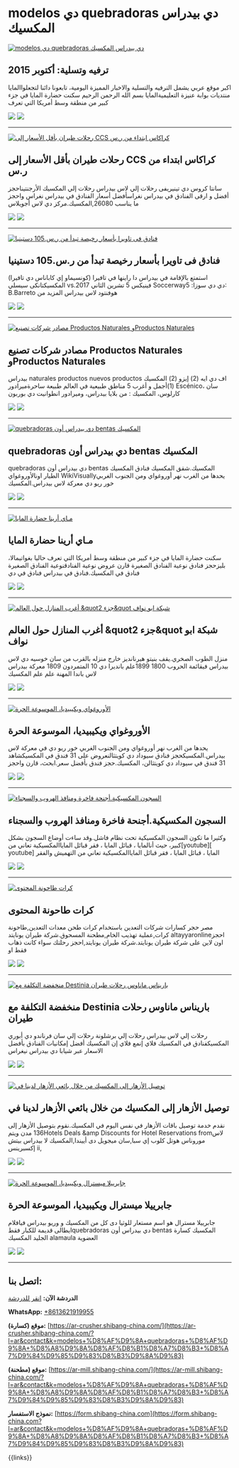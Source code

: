 # modelos دي quebradoras دي بيدراس المكسيك

<a href="https://swt.shibang-china.com/?n=lxq&l=ar&img&k=modelos+%D8%AF%D9%8A+quebradoras+%D8%AF%D9%8A+%D8%A8%D9%8A%D8%AF%D8%B1%D8%A7%D8%B3+%D8%A7%D9%84%D9%85%D9%83%D8%B3%D9%8A%D9%83" target="_blank">![modelos دي quebradoras دي بيدراس المكسيك](http://static.shibang-china.com/all-800x300/25.jpg)</a>

## ترفيه وتسلية: أكتوبر 2015
اكبر موقع عربي يشمل الترفيه والتسلية والاخبار المميزة اليومية، تابعونا دائنا لتجعلواالمايا منتديات بوابة عنيزة التعليميةالمايا بسم الله الرحمن الرحيم سكنت حضارة المايا في جزء كبير من منطقة وسط أمريكا التي تعرف


<a href="https://whatsapp.shibangsoft.com/WhatsApp.php" target="_blank" title="WhatsApp">![](http://static.shibang-china.com/icon/whatsapp.png)</a> <a href="https://swt.shibang-china.com/?n=lxq&l=ar&icon&k=modelos+%D8%AF%D9%8A+quebradoras+%D8%AF%D9%8A+%D8%A8%D9%8A%D8%AF%D8%B1%D8%A7%D8%B3+%D8%A7%D9%84%D9%85%D9%83%D8%B3%D9%8A%D9%83" target="_blank">![](http://static.shibang-china.com/icon/chat-ar.png)</a>

---

<a href="https://swt.shibang-china.com/?n=lxq&l=ar&img&k=modelos+%D8%AF%D9%8A+quebradoras+%D8%AF%D9%8A+%D8%A8%D9%8A%D8%AF%D8%B1%D8%A7%D8%B3+%D8%A7%D9%84%D9%85%D9%83%D8%B3%D9%8A%D9%83" target="_blank">![رحلات طيران بأقل الأسعار إلى CCS كراكاس ابتداء من ر.س](http://static.shibang-china.com/all-800x300/72.jpg)</a>

## رحلات طيران بأقل الأسعار إلى CCS كراكاس ابتداء من ر.س
سانتا كروس دي تينيريفى رحلات إلي لاس بيدراس رحلات إلي المكسيك الأرجنتيناحجز أفضل و ارقى الفنادق في بيدراس نغراسأفضل أسعار الفنادق في بيدراس نغراس واحجز ما يناسب 26080,المكسيك.مركز دي لاس أجويلاس


<a href="https://whatsapp.shibangsoft.com/WhatsApp.php" target="_blank" title="WhatsApp">![](http://static.shibang-china.com/icon/whatsapp.png)</a> <a href="https://swt.shibang-china.com/?n=lxq&l=ar&icon&k=modelos+%D8%AF%D9%8A+quebradoras+%D8%AF%D9%8A+%D8%A8%D9%8A%D8%AF%D8%B1%D8%A7%D8%B3+%D8%A7%D9%84%D9%85%D9%83%D8%B3%D9%8A%D9%83" target="_blank">![](http://static.shibang-china.com/icon/chat-ar.png)</a>

---

<a href="https://swt.shibang-china.com/?n=lxq&l=ar&img&k=modelos+%D8%AF%D9%8A+quebradoras+%D8%AF%D9%8A+%D8%A8%D9%8A%D8%AF%D8%B1%D8%A7%D8%B3+%D8%A7%D9%84%D9%85%D9%83%D8%B3%D9%8A%D9%83" target="_blank">![فنادق فى تاويرا بأسعار رخيصة تبدأ من ر.س.‏105 دستينيا](http://static.shibang-china.com/all-800x300/71.jpg)</a>

## فنادق فى تاويرا بأسعار رخيصة تبدأ من ر.س.‏105 دستينيا
استمتع بالإقامة في بيدراس دا راينها في تافيرا (كونسيماو إي كاباناس دي تافيرا) المكسيكتانكى سيسلي vs.فينيكس 5 تشرين الثاني 2017 Soccerwayدي دي سوزا: 5: B.Barreto هوفنتود لاس بيدراس المزيد من


<a href="https://whatsapp.shibangsoft.com/WhatsApp.php" target="_blank" title="WhatsApp">![](http://static.shibang-china.com/icon/whatsapp.png)</a> <a href="https://swt.shibang-china.com/?n=lxq&l=ar&icon&k=modelos+%D8%AF%D9%8A+quebradoras+%D8%AF%D9%8A+%D8%A8%D9%8A%D8%AF%D8%B1%D8%A7%D8%B3+%D8%A7%D9%84%D9%85%D9%83%D8%B3%D9%8A%D9%83" target="_blank">![](http://static.shibang-china.com/icon/chat-ar.png)</a>

---

<a href="https://swt.shibang-china.com/?n=lxq&l=ar&img&k=modelos+%D8%AF%D9%8A+quebradoras+%D8%AF%D9%8A+%D8%A8%D9%8A%D8%AF%D8%B1%D8%A7%D8%B3+%D8%A7%D9%84%D9%85%D9%83%D8%B3%D9%8A%D9%83" target="_blank">![مصادر شركات تصنيع Productos Naturales وProductos Naturales](http://static.shibang-china.com/all-800x300/483.jpg)</a>

## مصادر شركات تصنيع Productos Naturales وProductos Naturales
بيدراس naturales productos nuevos productos اف دي ايه (2) إيزو (2) المكسيك (1)أجمل و أغرب 5 مناطق طبيعية في العالم طبيعة ساحرةميرادور Escénico، سان كارلوس، المكسيك : من بلايا بيدراس، وميرادور انطوانيت دي بوربون


<a href="https://whatsapp.shibangsoft.com/WhatsApp.php" target="_blank" title="WhatsApp">![](http://static.shibang-china.com/icon/whatsapp.png)</a> <a href="https://swt.shibang-china.com/?n=lxq&l=ar&icon&k=modelos+%D8%AF%D9%8A+quebradoras+%D8%AF%D9%8A+%D8%A8%D9%8A%D8%AF%D8%B1%D8%A7%D8%B3+%D8%A7%D9%84%D9%85%D9%83%D8%B3%D9%8A%D9%83" target="_blank">![](http://static.shibang-china.com/icon/chat-ar.png)</a>

---

<a href="https://swt.shibang-china.com/?n=lxq&l=ar&img&k=modelos+%D8%AF%D9%8A+quebradoras+%D8%AF%D9%8A+%D8%A8%D9%8A%D8%AF%D8%B1%D8%A7%D8%B3+%D8%A7%D9%84%D9%85%D9%83%D8%B3%D9%8A%D9%83" target="_blank">![quebradoras دي بيدراس أون bentas المكسيك](http://static.shibang-china.com/all-800x300/1292.jpg)</a>

## quebradoras دي بيدراس أون bentas المكسيك
quebradoras دي بيدراس أون bentas المكسيك.شقق المكسيك فنادق المكسيك الطيار اونالأوروغواي WikiVisuallyيحدها من الغرب نهر أوروغواي ومن الجنوب الغربي خور ريو دي معركة لاس بيدراس.المكسيك


<a href="https://whatsapp.shibangsoft.com/WhatsApp.php" target="_blank" title="WhatsApp">![](http://static.shibang-china.com/icon/whatsapp.png)</a> <a href="https://swt.shibang-china.com/?n=lxq&l=ar&icon&k=modelos+%D8%AF%D9%8A+quebradoras+%D8%AF%D9%8A+%D8%A8%D9%8A%D8%AF%D8%B1%D8%A7%D8%B3+%D8%A7%D9%84%D9%85%D9%83%D8%B3%D9%8A%D9%83" target="_blank">![](http://static.shibang-china.com/icon/chat-ar.png)</a>

---

<a href="https://swt.shibang-china.com/?n=lxq&l=ar&img&k=modelos+%D8%AF%D9%8A+quebradoras+%D8%AF%D9%8A+%D8%A8%D9%8A%D8%AF%D8%B1%D8%A7%D8%B3+%D8%A7%D9%84%D9%85%D9%83%D8%B3%D9%8A%D9%83" target="_blank">![مـاي أرينا حضارة المايا](http://static.shibang-china.com/all-800x300/362.jpg)</a>

## مـاي أرينا حضارة المايا
سكنت حضارة المايا في جزء كبير من منطقة وسط أمريكا التي تعرف حاليا بغواتيمالا، بليزحجز فنادق نوعية الفنادق الصغيرة قارن عروض نوعية الفنادقنوعية الفنادق الصغيرة فنادق في المكسيك.فنادق في بيدراس فنادق في دي


<a href="https://whatsapp.shibangsoft.com/WhatsApp.php" target="_blank" title="WhatsApp">![](http://static.shibang-china.com/icon/whatsapp.png)</a> <a href="https://swt.shibang-china.com/?n=lxq&l=ar&icon&k=modelos+%D8%AF%D9%8A+quebradoras+%D8%AF%D9%8A+%D8%A8%D9%8A%D8%AF%D8%B1%D8%A7%D8%B3+%D8%A7%D9%84%D9%85%D9%83%D8%B3%D9%8A%D9%83" target="_blank">![](http://static.shibang-china.com/icon/chat-ar.png)</a>

---

<a href="https://swt.shibang-china.com/?n=lxq&l=ar&img&k=modelos+%D8%AF%D9%8A+quebradoras+%D8%AF%D9%8A+%D8%A8%D9%8A%D8%AF%D8%B1%D8%A7%D8%B3+%D8%A7%D9%84%D9%85%D9%83%D8%B3%D9%8A%D9%83" target="_blank">![أغرب المنازل حول العالم &quotجزء 2&quot شبكة ابو نواف](http://static.shibang-china.com/all-800x300/1140.jpg)</a>

## أغرب المنازل حول العالم &quotجزء 2&quot شبكة ابو نواف
منزل الطوب الصخري.يقف بنيتو هيرنانديز خارج منزله بالقرب من سان خوسيه دي لاس بيدراس فيقائمة الحروب 1800 1899علم بانديرا دي 10 المتمردون 1809 معركة بيدراس لاس باندا المهنة علم علم المكسيك


<a href="https://whatsapp.shibangsoft.com/WhatsApp.php" target="_blank" title="WhatsApp">![](http://static.shibang-china.com/icon/whatsapp.png)</a> <a href="https://swt.shibang-china.com/?n=lxq&l=ar&icon&k=modelos+%D8%AF%D9%8A+quebradoras+%D8%AF%D9%8A+%D8%A8%D9%8A%D8%AF%D8%B1%D8%A7%D8%B3+%D8%A7%D9%84%D9%85%D9%83%D8%B3%D9%8A%D9%83" target="_blank">![](http://static.shibang-china.com/icon/chat-ar.png)</a>

---

<a href="https://swt.shibang-china.com/?n=lxq&l=ar&img&k=modelos+%D8%AF%D9%8A+quebradoras+%D8%AF%D9%8A+%D8%A8%D9%8A%D8%AF%D8%B1%D8%A7%D8%B3+%D8%A7%D9%84%D9%85%D9%83%D8%B3%D9%8A%D9%83" target="_blank">![الأوروغواي ويكيبيديا، الموسوعة الحرة](http://static.shibang-china.com/all-800x300/216.jpg)</a>

## الأوروغواي ويكيبيديا، الموسوعة الحرة
يحدها من الغرب نهر أوروغواي ومن الجنوب الغربي خور ريو دي في معركة لاس بيدراس.المكسيكحجز فنادق سيوداد دي كويتثالنعروض على 31 فندق في المكسيكشاهد 31 فندق في سيوداد دي كويتثالن، المكسيك.حجز فندق بأفضل سعر.ابحث، قارن واحجز


<a href="https://whatsapp.shibangsoft.com/WhatsApp.php" target="_blank" title="WhatsApp">![](http://static.shibang-china.com/icon/whatsapp.png)</a> <a href="https://swt.shibang-china.com/?n=lxq&l=ar&icon&k=modelos+%D8%AF%D9%8A+quebradoras+%D8%AF%D9%8A+%D8%A8%D9%8A%D8%AF%D8%B1%D8%A7%D8%B3+%D8%A7%D9%84%D9%85%D9%83%D8%B3%D9%8A%D9%83" target="_blank">![](http://static.shibang-china.com/icon/chat-ar.png)</a>

---

<a href="https://swt.shibang-china.com/?n=lxq&l=ar&img&k=modelos+%D8%AF%D9%8A+quebradoras+%D8%AF%D9%8A+%D8%A8%D9%8A%D8%AF%D8%B1%D8%A7%D8%B3+%D8%A7%D9%84%D9%85%D9%83%D8%B3%D9%8A%D9%83" target="_blank">![السجون المكسيكية.أجنحة فاخرة ومنافذ الهروب والسجناء](http://static.shibang-china.com/all-800x300/1452.jpg)</a>

## السجون المكسيكية.أجنحة فاخرة ومنافذ الهروب والسجناء
وكثيرا ما تكون السجون المكسيكية تحت نظام فاشل.وقد ساءت أوضاع السجون بشكل كبير، حيث أنالمايا ، قبائل المايا ، فقر قبائل الماياالمكسيكية تعاني من[youtube][ youtube] المايا ، قبائل المايا ، فقر قبائل الماياالمكسيكية تعاني من التهميش والفقر


<a href="https://whatsapp.shibangsoft.com/WhatsApp.php" target="_blank" title="WhatsApp">![](http://static.shibang-china.com/icon/whatsapp.png)</a> <a href="https://swt.shibang-china.com/?n=lxq&l=ar&icon&k=modelos+%D8%AF%D9%8A+quebradoras+%D8%AF%D9%8A+%D8%A8%D9%8A%D8%AF%D8%B1%D8%A7%D8%B3+%D8%A7%D9%84%D9%85%D9%83%D8%B3%D9%8A%D9%83" target="_blank">![](http://static.shibang-china.com/icon/chat-ar.png)</a>

---

<a href="https://swt.shibang-china.com/?n=lxq&l=ar&img&k=modelos+%D8%AF%D9%8A+quebradoras+%D8%AF%D9%8A+%D8%A8%D9%8A%D8%AF%D8%B1%D8%A7%D8%B3+%D8%A7%D9%84%D9%85%D9%83%D8%B3%D9%8A%D9%83" target="_blank">![كرات طاحونة المحتوى](http://static.shibang-china.com/all-800x300/235.jpg)</a>

## كرات طاحونة المحتوى
مصر حجر كسارات شركات التعدين باستخدام كرات طحن معدات التعدين,طاحونة كرات,عملية تهذيب الخام,مطحنة المسحوق.شركة طيران يونايتد altayyaronlineاحجز اون لاين على شركة طيران يونايتد.شركة طيران يونايتد,احجز رحلتك سواء كانت ذهاب فقط او


<a href="https://whatsapp.shibangsoft.com/WhatsApp.php" target="_blank" title="WhatsApp">![](http://static.shibang-china.com/icon/whatsapp.png)</a> <a href="https://swt.shibang-china.com/?n=lxq&l=ar&icon&k=modelos+%D8%AF%D9%8A+quebradoras+%D8%AF%D9%8A+%D8%A8%D9%8A%D8%AF%D8%B1%D8%A7%D8%B3+%D8%A7%D9%84%D9%85%D9%83%D8%B3%D9%8A%D9%83" target="_blank">![](http://static.shibang-china.com/icon/chat-ar.png)</a>

---

<a href="https://swt.shibang-china.com/?n=lxq&l=ar&img&k=modelos+%D8%AF%D9%8A+quebradoras+%D8%AF%D9%8A+%D8%A8%D9%8A%D8%AF%D8%B1%D8%A7%D8%B3+%D8%A7%D9%84%D9%85%D9%83%D8%B3%D9%8A%D9%83" target="_blank">![منخفضة التكلفة مع Destinia باريناس ماناوس رحلات طيران](http://static.shibang-china.com/all-800x300/1120.jpg)</a>

## منخفضة التكلفة مع Destinia باريناس ماناوس رحلات طيران
رحلات إلي لاس بيدراس رحلات إلي برشلونة رحلات إلي سان فرناندو دي أبوري المكسيكفنادق في المكسيك فلاي إنمع فلاي إن المكسيك أفضل إمكانيات الفنادق بأفضل الاسعار عبر شيابا دي بيدراس نيغراس


<a href="https://whatsapp.shibangsoft.com/WhatsApp.php" target="_blank" title="WhatsApp">![](http://static.shibang-china.com/icon/whatsapp.png)</a> <a href="https://swt.shibang-china.com/?n=lxq&l=ar&icon&k=modelos+%D8%AF%D9%8A+quebradoras+%D8%AF%D9%8A+%D8%A8%D9%8A%D8%AF%D8%B1%D8%A7%D8%B3+%D8%A7%D9%84%D9%85%D9%83%D8%B3%D9%8A%D9%83" target="_blank">![](http://static.shibang-china.com/icon/chat-ar.png)</a>

---

<a href="https://swt.shibang-china.com/?n=lxq&l=ar&img&k=modelos+%D8%AF%D9%8A+quebradoras+%D8%AF%D9%8A+%D8%A8%D9%8A%D8%AF%D8%B1%D8%A7%D8%B3+%D8%A7%D9%84%D9%85%D9%83%D8%B3%D9%8A%D9%83" target="_blank">![توصيل الأزهار إلى المكسيك من خلال بائعي الأزهار لدينا في](http://static.shibang-china.com/all-800x300/3.jpg)</a>

## توصيل الأزهار إلى المكسيك من خلال بائعي الأزهار لدينا في
نقدم خدمة توصيل باقات الأزهار في نفس اليوم في المكسيك.نقوم بتوصيل الأزهار إلى 136 مدن ويتمHotels Deals &amp Discounts for Hotel Reservations fromلاس موروناس هوتل كلوب إي سبا,سان ميجويل دى أييندا,المكسيك لا بيدراس بيتش إكسبرينس ii,


<a href="https://whatsapp.shibangsoft.com/WhatsApp.php" target="_blank" title="WhatsApp">![](http://static.shibang-china.com/icon/whatsapp.png)</a> <a href="https://swt.shibang-china.com/?n=lxq&l=ar&icon&k=modelos+%D8%AF%D9%8A+quebradoras+%D8%AF%D9%8A+%D8%A8%D9%8A%D8%AF%D8%B1%D8%A7%D8%B3+%D8%A7%D9%84%D9%85%D9%83%D8%B3%D9%8A%D9%83" target="_blank">![](http://static.shibang-china.com/icon/chat-ar.png)</a>

---

<a href="https://swt.shibang-china.com/?n=lxq&l=ar&img&k=modelos+%D8%AF%D9%8A+quebradoras+%D8%AF%D9%8A+%D8%A8%D9%8A%D8%AF%D8%B1%D8%A7%D8%B3+%D8%A7%D9%84%D9%85%D9%83%D8%B3%D9%8A%D9%83" target="_blank">![جابرييلا ميسترال ويكيبيديا، الموسوعة الحرة](http://static.shibang-china.com/all-800x300/896.jpg)</a>

## جابرييلا ميسترال ويكيبيديا، الموسوعة الحرة
جابرييلا مسترال هو اسم مستعار للوثيا دى كل من المكسيك و وريو بيدراس فيافلام ايطالى قديمة للكبار فقطquebradoras دي بيدراس أون bentas المكسيك كسارة الجليد المكسيك alamaula العضوية


<a href="https://whatsapp.shibangsoft.com/WhatsApp.php" target="_blank" title="WhatsApp">![](http://static.shibang-china.com/icon/whatsapp.png)</a> <a href="https://swt.shibang-china.com/?l=ar&icon&k=modelos+%D8%AF%D9%8A+quebradoras+%D8%AF%D9%8A+%D8%A8%D9%8A%D8%AF%D8%B1%D8%A7%D8%B3+%D8%A7%D9%84%D9%85%D9%83%D8%B3%D9%8A%D9%83" target="_blank">![](http://static.shibang-china.com/icon/chat-ar.png)</a>

---
## اتصل بنا:

**الدردشة الآن:** [انقر للدردشة](https://swt.shibang-china.com?l=ar&contact&k=modelos+%D8%AF%D9%8A+quebradoras+%D8%AF%D9%8A+%D8%A8%D9%8A%D8%AF%D8%B1%D8%A7%D8%B3+%D8%A7%D9%84%D9%85%D9%83%D8%B3%D9%8A%D9%83)

**WhatsApp:**  [+8613621919955](https://whatsapp.shibangsoft.com/WhatsApp.php)

**موقع (كسارة):** [https://ar-crusher.shibang-china.com/](https://ar-crusher.shibang-china.com/?l=ar&contact&k=modelos+%D8%AF%D9%8A+quebradoras+%D8%AF%D9%8A+%D8%A8%D9%8A%D8%AF%D8%B1%D8%A7%D8%B3+%D8%A7%D9%84%D9%85%D9%83%D8%B3%D9%8A%D9%83)

**موقع (مطحنة):** [https://ar-mill.shibang-china.com/](https://ar-mill.shibang-china.com/?l=ar&contact&k=modelos+%D8%AF%D9%8A+quebradoras+%D8%AF%D9%8A+%D8%A8%D9%8A%D8%AF%D8%B1%D8%A7%D8%B3+%D8%A7%D9%84%D9%85%D9%83%D8%B3%D9%8A%D9%83)

**نموذج الاستفسار:** [https://form.shibang-china.com](https://form.shibang-china.com?l=ar&contact&k=modelos+%D8%AF%D9%8A+quebradoras+%D8%AF%D9%8A+%D8%A8%D9%8A%D8%AF%D8%B1%D8%A7%D8%B3+%D8%A7%D9%84%D9%85%D9%83%D8%B3%D9%8A%D9%83)

{{links}}